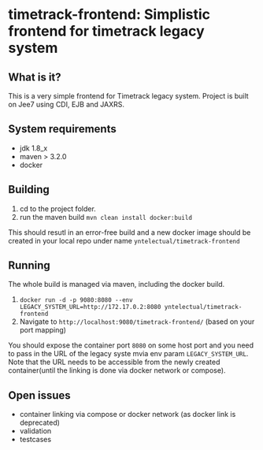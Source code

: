 timetrack-frontend: Simplistic frontend for timetrack legacy system
========================

What is it?
-----------

This is a very simple frontend for Timetrack legacy system. Project is built on Jee7 using CDI, EJB and JAXRS. 


System requirements
-------------------

* jdk 1.8_x
* maven > 3.2.0
* docker

 
Building
---------------

1. cd to the project folder.
2. run the maven build
    ```mvn clean install docker:build```

This should resutl in an error-free build and a new docker image should be created in your local repo under name ```yntelectual/timetrack-frontend```

Running
-------
The whole build is managed via maven, including the docker build.

1. ```docker run -d -p 9080:8080 --env LEGACY_SYSTEM_URL=http://172.17.0.2:8080 yntelectual/timetrack-frontend```
2. Navigate to ```http://localhost:9080/timetrack-frontend/``` (based on your port mapping) 

You should expose the container port ```8080``` on some host port and you need to pass in the URL of the legacy syste mvia env param ```LEGACY_SYSTEM_URL```.
Note that the URL needs to be accessible from the newly created container(until the linking is done via docker network or compose).   


Open issues
-----------
* container linking via compose or docker network (as docker link is deprecated)
* validation
* testcases

        

